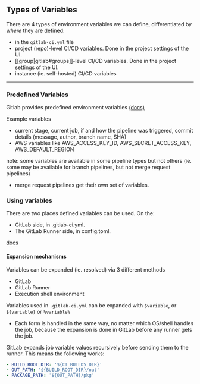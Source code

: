 
## Types of Variables
There are 4 types of environment variables we can define, differentiated by *where* they are defined:
- in the `gitlab-ci.yml` file
- project (repo)-level CI/CD variables. Done in the project settings of the UI.
- [[group|gitlab#groups]]-level CI/CD variables. Done in the project settings of the UI.
- instance (ie. self-hosted) CI/CD variables

* * *

### Predefined Variables
Gitlab provides predefined environment variables [(docs)](https://docs.gitlab.com/ee/ci/variables/predefined_variables.html)

Example variables
- current stage, current job, if and how the pipeline was triggered, commit details (message, author, branch name, SHA)
- AWS variables like AWS_ACCESS_KEY_ID, AWS_SECRET_ACCESS_KEY, AWS_DEFAULT_REGION

note: some variables are available in some pipeline types but not others (ie. some may be available for branch pipelines, but not merge request pipelines)
- merge request pipelines get their own set of variables.

### Using variables
There are two places defined variables can be used. On the:
- GitLab side, in .gitlab-ci.yml.
- The GitLab Runner side, in config.toml.

[docs](https://docs.gitlab.com/ee/ci/variables/where_variables_can_be_used.html)

#### Expansion mechanisms
Variables can be expanded (ie. resolved) via 3 different methods
- GitLab
- GitLab Runner
- Execution shell environment

Variables used in `.gitlab-ci.yml` can be expanded with `$variable`, or `${variable}` or `%variable%`
- Each form is handled in the same way, no matter which OS/shell handles the job, because the expansion is done in GitLab before any runner gets the job.

GitLab expands job variable values recursively before sending them to the runner. This means the following works:
```yml
- BUILD_ROOT_DIR: '${CI_BUILDS_DIR}'
- OUT_PATH: '${BUILD_ROOT_DIR}/out'
- PACKAGE_PATH: '${OUT_PATH}/pkg'
```
